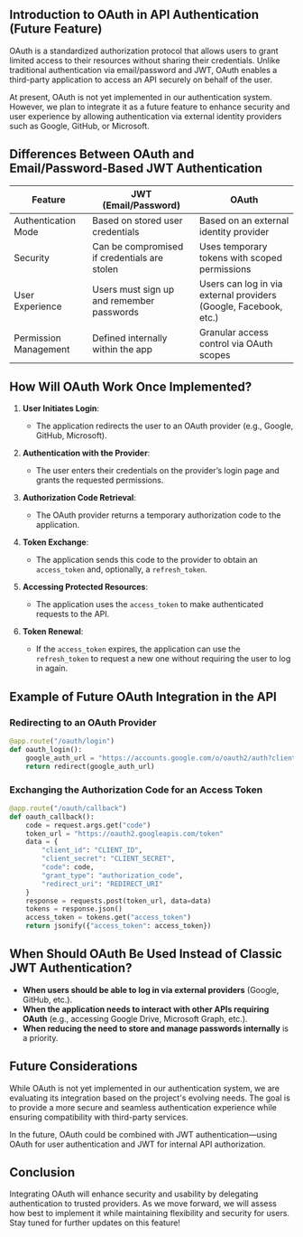 ## Introduction to OAuth in API Authentication (Future Feature)

OAuth is a standardized authorization protocol that allows users to grant limited access to their resources without sharing their credentials. Unlike traditional authentication via email/password and JWT, OAuth enables a third-party application to access an API securely on behalf of the user.

At present, OAuth is not yet implemented in our authentication system. However, we plan to integrate it as a future feature to enhance security and user experience by allowing authentication via external identity providers such as Google, GitHub, or Microsoft.

## Differences Between OAuth and Email/Password-Based JWT Authentication

| Feature                | JWT (Email/Password)           | OAuth |
|------------------------|--------------------------------|-------|
| Authentication Mode    | Based on stored user credentials | Based on an external identity provider |
| Security              | Can be compromised if credentials are stolen | Uses temporary tokens with scoped permissions |
| User Experience       | Users must sign up and remember passwords | Users can log in via external providers (Google, Facebook, etc.) |
| Permission Management | Defined internally within the app | Granular access control via OAuth scopes |

## How Will OAuth Work Once Implemented?

1. **User Initiates Login**:
   - The application redirects the user to an OAuth provider (e.g., Google, GitHub, Microsoft).

2. **Authentication with the Provider**:
   - The user enters their credentials on the provider’s login page and grants the requested permissions.

3. **Authorization Code Retrieval**:
   - The OAuth provider returns a temporary authorization code to the application.

4. **Token Exchange**:
   - The application sends this code to the provider to obtain an `access_token` and, optionally, a `refresh_token`.

5. **Accessing Protected Resources**:
   - The application uses the `access_token` to make authenticated requests to the API.

6. **Token Renewal**:
   - If the `access_token` expires, the application can use the `refresh_token` to request a new one without requiring the user to log in again.

## Example of Future OAuth Integration in the API

### Redirecting to an OAuth Provider
```python
@app.route("/oauth/login")
def oauth_login():
    google_auth_url = "https://accounts.google.com/o/oauth2/auth?client_id=CLIENT_ID&redirect_uri=REDIRECT_URI&response_type=code&scope=email profile"
    return redirect(google_auth_url)
```

### Exchanging the Authorization Code for an Access Token
```python
@app.route("/oauth/callback")
def oauth_callback():
    code = request.args.get("code")
    token_url = "https://oauth2.googleapis.com/token"
    data = {
        "client_id": "CLIENT_ID",
        "client_secret": "CLIENT_SECRET",
        "code": code,
        "grant_type": "authorization_code",
        "redirect_uri": "REDIRECT_URI"
    }
    response = requests.post(token_url, data=data)
    tokens = response.json()
    access_token = tokens.get("access_token")
    return jsonify({"access_token": access_token})
```

## When Should OAuth Be Used Instead of Classic JWT Authentication?

- **When users should be able to log in via external providers** (Google, GitHub, etc.).
- **When the application needs to interact with other APIs requiring OAuth** (e.g., accessing Google Drive, Microsoft Graph, etc.).
- **When reducing the need to store and manage passwords internally** is a priority.

## Future Considerations

While OAuth is not yet implemented in our authentication system, we are evaluating its integration based on the project's evolving needs. The goal is to provide a more secure and seamless authentication experience while ensuring compatibility with third-party services.

In the future, OAuth could be combined with JWT authentication—using OAuth for user authentication and JWT for internal API authorization.

## Conclusion

Integrating OAuth will enhance security and usability by delegating authentication to trusted providers. As we move forward, we will assess how best to implement it while maintaining flexibility and security for users. Stay tuned for further updates on this feature!